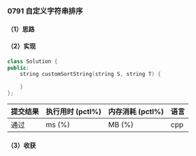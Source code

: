 ### 0791 自定义字符串排序

#### （1）思路

#### （2）实现

```cpp
class Solution {
public:
    string customSortString(string S, string T) {

    }
};
```

| 提交结果 | 执行用时 (pctl%) | 内存消耗 (pctl%) | 语言 |
|:---------|:-----------------|:-----------------|:-----|
| 通过     |  ms (%)   |  MB (%)  | cpp  |

#### （3）收获
